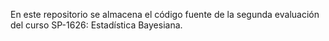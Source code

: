 En este repositorio se almacena el código fuente de la segunda evaluación del curso SP-1626: Estadística Bayesiana. 
